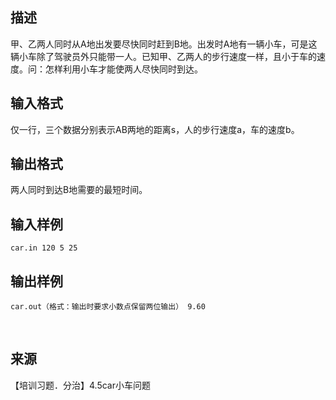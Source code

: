 ## 描述

甲、乙两人同时从A地出发要尽快同时赶到B地。出发时A地有一辆小车，可是这辆小车除了驾驶员外只能带一人。已知甲、乙两人的步行速度一样，且小于车的速度。问：怎样利用小车才能使两人尽快同时到达。

## 输入格式

仅一行，三个数据分别表示AB两地的距离s，人的步行速度a，车的速度b。

## 输出格式

两人同时到达B地需要的最短时间。

## 输入样例

```plaintext
car.in 120 5 25 
```

## 输出样例

```plaintext
car.out（格式：输出时要求小数点保留两位输出） 9.60 
```



 

## 来源

【培训习题．分治】4.5car小车问题

